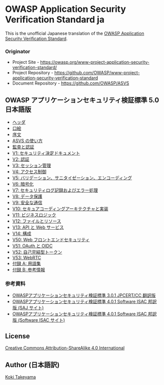 # OWASP Application Security Verification Standard ja

This is the unofficial Japanese translation of the [OWASP Application Security Verification Standard](https://github.com/OWASP/ASVS).

### Originator

- Project Site - <https://owasp.org/www-project-application-security-verification-standard/>
- Project Repository - <https://github.com/OWASP/www-project-application-security-verification-standard>
- Document Repository - <https://github.com/OWASP/ASVS>

## OWASP アプリケーションセキュリティ検証標準 5.0 日本語版

* [ヘッダ](5.0/ja/0x00-Header.md)
* [口絵](5.0/ja/0x01-Frontispiece.md)
* [序文](5.0/ja/0x02-Preface.md)
* [ASVS の使い方](5.0/ja/0x03-Using-ASVS.md)
* [監査と認証](5.0/ja/0x04-Assessment_and_Certification.md)
* [V1: セキュリティ決定ドキュメント](5.0/ja/0x10-V1-Architecture.md)
* [V2: 認証](5.0/ja/0x11-V2-Authentication.md)
* [V3: セッション管理](5.0/ja/0x12-V3-Session-management.md)
* [V4: アクセス制御](5.0/ja/0x12-V4-Access-Control.md)
* [V5: バリデーション、サニタイゼーション、エンコーディング](5.0/ja/0x13-V5-Validation-Sanitization-Encoding.md)
* [V6: 暗号化](5.0/ja/0x14-V6-Cryptography.md)
* [V7: セキュリティログ記録およびエラー処理](5.0/ja/0x15-V7-Error-Logging.md)
* [V8: データ保護](5.0/ja/0x16-V8-Data-Protection.md)
* [V9: 安全な通信](5.0/ja/0x17-V9-Communications.md)
* [V10: セキュアコーディングアーキテクチャと実装](5.0/ja/0x18-V10-Coding.md)
* [V11: ビジネスロジック](5.0/ja/0x19-V11-BusLogic.md)
* [V12: ファイルとリソース](5.0/ja/0x20-V12-Files-Resources.md)
* [V13: API と Web サービス](5.0/ja/0x21-V13-API.md)
* [V14: 構成](5.0/ja/0x22-V14-Config.md)
* [V50: Web フロントエンドセキュリティ](5.0/ja/0x50-V50-Web-Frontend-Security.md)
* [V51: OAuth と OIDC](5.0/ja/0x51-V51-OAuth2.md)
* [V52: 自己完結型トークン](5.0/ja/0x52-V52-Tokens.md)
* [V53: WebRTC](5.0/ja/0x53-V53-WebRTC.md)
* [付録 A: 用語集](5.0/ja/0x90-Appendix-A_Glossary.md)
* [付録 B: 参考情報](5.0/ja/0x91-Appendix-B_References.md)

### 参考資料

* [OWASPアプリケーションセキュリティ検証標準 3.0.1 JPCERT/CC 翻訳版](https://www.jpcert.or.jp/securecoding/materials-owaspasvs.html)
* [OWASPアプリケーションセキュリティ検証標準 4.0.1 Software ISAC 邦訳版 (SAJ サイト)](https://www.saj.or.jp/NEWS/pr/200903_asvs.html)
* [OWASPアプリケーションセキュリティ検証標準 4.0.1 Software ISAC 邦訳版 (Software ISAC サイト)](https://www.softwareisac.jp/ipa/index.php?OWASP+ASVS+4.0)

## License

[Creative Commons Attribution-ShareAlike 4.0 International](https://creativecommons.org/licenses/by-sa/4.0/)

## Author (日本語訳)

[Koki Takeyama](https://github.com/coky-t)
